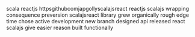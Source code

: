 scala reactjs httpsgithubcomjapgollyscalajsreact reactjs scalajs wrapping consequence preversion scalajsreact library grew organically rough edge time chose active development new branch designed api released react scalajs give easier reason built functionally